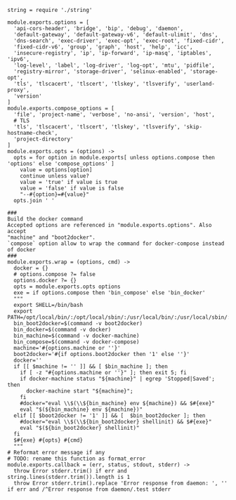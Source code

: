 
    string = require './string'

    module.exports.options = [
      'api-cors-header', 'bridge', 'bip', 'debug', 'daemon', 
      'default-gateway', 'default-gateway-v6', 'default-ulimit', 'dns', 
      'dns-search', 'exec-driver', 'exec-opt', 'exec-root', 'fixed-cidr', 
      'fixed-cidr-v6', 'group', 'graph', 'host', 'help', 'icc', 
      'insecure-registry', 'ip', 'ip-forward', 'ip-masq', 'iptables', 'ipv6', 
      'log-level', 'label', 'log-driver', 'log-opt', 'mtu', 'pidfile', 
      'registry-mirror', 'storage-driver', 'selinux-enabled', 'storage-opt', 
      'tls', 'tlscacert', 'tlscert', 'tlskey', 'tlsverify', 'userland-proxy', 
      'version'
    ]
    module.exports.compose_options = [
      'file', 'project-name', 'verbose', 'no-ansi', 'version', 'host',
      # TLS
      'tls', 'tlscacert', 'tlscert', 'tlskey', 'tlsverify', 'skip-hostname-check',
      'project-directory'
    ]
    module.exports.opts = (options) ->
      opts = for option in module.exports[ unless options.compose then 'options' else 'compose_options' ]
        value = options[option]
        continue unless value?
        value = 'true' if value is true
        value = 'false' if value is false
        "--#{option}=#{value}"
      opts.join ' '
      
    ###
    Build the docker command
    Accepted options are referenced in "module.exports.options". Also accept 
    "machine" and "boot2docker".
    `compose` option allow to wrap the command for docker-compose instead of docker
    ###
    module.exports.wrap = (options, cmd) ->
      docker = {}
      # options.compose ?= false
      options.docker ?= {}
      opts = module.exports.opts options
      exe = if options.compose then 'bin_compose' else 'bin_docker'
      """
      export SHELL=/bin/bash
      export PATH=/opt/local/bin/:/opt/local/sbin/:/usr/local/bin/:/usr/local/sbin/:$PATH
      bin_boot2docker=$(command -v boot2docker)
      bin_docker=$(command -v docker)
      bin_machine=$(command -v docker-machine)
      bin_compose=$(command -v docker-compose)
      machine='#{options.machine or ''}'
      boot2docker='#{if options.boot2docker then '1' else ''}'
      docker=''
      if [[ $machine != '' ]] && [ $bin_machine ]; then
        if [ -z "#{options.machine or ''}" ]; then exit 5; fi
        if docker-machine status "${machine}" | egrep 'Stopped|Saved'; then
          docker-machine start "${machine}";
        fi
        #docker="eval \\$(\\${bin_machine} env ${machine}) && $#{exe}"
        eval "$(${bin_machine} env ${machine})"
      elif [[ $boot2docker != '1' ]] && [  $bin_boot2docker ]; then
        #docker="eval \\$(\\${bin_boot2docker} shellinit) && $#{exe}"
        eval "$(${bin_boot2docker} shellinit)"
      fi
      $#{exe} #{opts} #{cmd}
      """
    # Reformat error message if any
    # TODO: rename this function as format_error
    module.exports.callback = (err, status, stdout, stderr) ->
      throw Error stderr.trim() if err and string.lines(stderr.trim()).length is 1
      throw Error stderr.trim().replace 'Error response from daemon: ', '' if err and /^Error response from daemon/.test stderr
